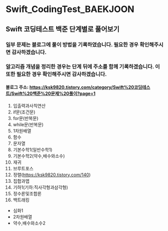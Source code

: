 # Swift_CodingTest_BAEKJOON

## Swift 코딩테스트 백준 단계별로 풀어보기
### 일부 문제는 블로그에 풀이 방법을 기록하였습니다. 필요한 경우 확인해주시면 감사하겠습니다.
### 알고리즘 개념을 정리한 경우는 단계 뒤에 주소를 함께 기록하겠습니다. 이 또한 필요한 경우 확인해주시면 감사하겠습니다.
#### 블로그 주소: https://ksk9820.tistory.com/category/Swift%20코딩테스트/Swift%20백준%20문제%20풀이?page=1

1. 입출력과사칙연산
2. if문(조건문)
3. for문(반복문)
4. while문(반복문)
5. 1차원배열
6. 함수
7. 문자열
8. 기본수학1(일반수학1)
9. 기본수학2(약수,배수와소수)
10. 재귀
11. 브루트포스
12. 정렬(https://ksk9820.tistory.com/140)
13. 집합과맵
14. 기하1(기하:직사각형과삼각형)
15. 정수론및조합론
16. 백트래킹


- 심화1
- 2차원배열
- 약수,배수와소수2
